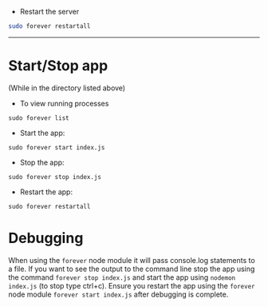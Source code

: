 
- Restart the server
```bash
sudo forever restartall
```

------

# Start/Stop app

(While in the directory listed above)

- To view running processes
```
sudo forever list
```

- Start the app:
```
sudo forever start index.js
```

- Stop the app:
```
sudo forever stop index.js
```

- Restart the app:
```
sudo forever restartall
```

# Debugging

When using the `forever` node module it will pass console.log statements to a file. If you want to see the output to the command line stop the app using the command `forever stop index.js` and start the app using `nodemon index.js` (to stop type ctrl+c). Ensure you restart the app using the `forever` node module `forever start index.js` after debugging is complete.
